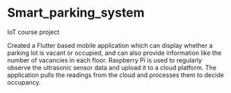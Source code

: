 # Smart_parking_system
IoT course project

Created a Flutter based mobile application which can display whether a parking lot is vacant or occupied, and can also provide information like the number of vacancies in each floor. Raspberry Pi is used to regularly observe the ultrasonic sensor data and upload it to a cloud platform. The application pulls the readings from the cloud and processes them to decide occupancy.
